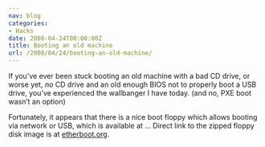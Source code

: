 ```yaml
---
nav: blog
categories:
- Hacks
date: 2008-04-24T00:00:00Z
title: Booting an old machine
url: /2008/04/24/booting-an-old-machine/
---
```


If you’ve ever been stuck booting an old machine with a bad CD drive, or worse yet, *no* CD drive and an old enough BIOS not to properly boot a USB drive, you’ve experienced the wallbanger I have today. (and no, PXE boot wasn’t an option)

Fortunately, it appears that there is a nice boot floppy which allows booting via network or USB, which is available at ... Direct link to the zipped floppy disk image is at [etherboot.org](http://etherboot.org/wiki/index.php).

